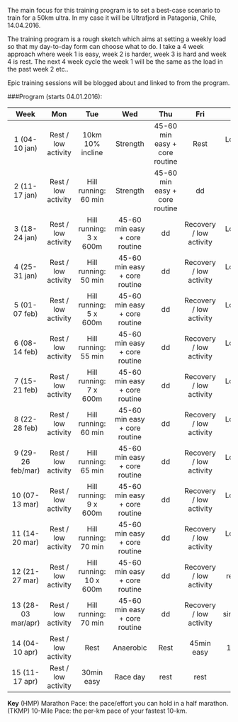 The main focus for this training program is to set a best-case scenario to train for a 50km ultra. In my case it will be Ultrafjord in Patagonia, Chile, 14.04.2016.

The training program is a rough sketch which aims at setting a weekly load so that my day-to-day form can choose what to do. I take a 4 week approach where week 1 is easy, week 2 is harder, week 3 is hard and week 4 is rest. 
The next 4 week cycle the week 1 will be the same as the load in the past week 2 etc..

Epic training sessions will be blogged about and linked to from the program.



###Program (starts 04.01.2016):


|     Week     | Mon  | Tue | Wed | Thu | Fri | Sat | Sun |
|:------------:|:----:|:---:|:---:|:---:|:---:|:---:|:---:|
| 1 (04-10 jan)| Rest / low activity | 10km 10% incline | Strength | 45-60 min easy + core routine  | Rest  | Long run: 16km  | 1h medium effort run |
| 2 (11-17 jan)| Rest / low activity | Hill running: 60 min  | Strength  | 45-60 min easy + core routine  | dd  | dd  | Race: 12km trail run | 2  | 
| 3 (18-24 jan)| Rest / low activity | Hill running: 3 x 600m  | 45-60 min easy + core routine  | dd  | Recovery / low activity  | Long run: 20km  | 1h medium effort run |
| 4 (25-31 jan)| Rest / low activity | Hill running: 50 min | 45-60 min easy + core routine  | dd  | Recovery / low activity  | Long run: 22km  | 1h medium effort run |
| 5 (01-07 feb)| Rest / low activity | Hill running: 5 x 600m  | 45-60 min easy + core routine  | dd  | Recovery / low activity  | Long run: 24km  | 1h medium effort run |
| 6 (08-14 feb)| Rest / low activity | Hill running: 55 min  | 45-60 min easy + core routine  | dd  | Recovery / low activity  | Long run: 26km  | 1h medium effort run | 
| 7 (15-21 feb)| Rest / low activity | Hill running: 7 x 600m  | 45-60 min easy + core routine  | dd  | Recovery / low activity  | Long run: 28km  | 1h medium effort run |
| 8 (22-28 feb)| Rest / low activity | Hill running: 60 min  | 45-60 min easy + core routine  | dd  | Recovery / low activity  | Long run: 30km  | 1h medium effort run |
| 9 (29-26 feb/mar)| Rest / low activity | Hill running: 65 min  | 45-60 min easy + core routine  | dd  | Recovery / low activity  | Long run: 32km  | 1h medium effort run |
| 10 (07-13 mar)| Rest / low activity | Hill running: 9 x 600m  | 45-60 min easy + core routine  | dd  | Recovery / low activity  | Long run: 34km  | 1h medium effort run |
| 11 (14-20 mar)| Rest / low activity | Hill running: 70 min  | 45-60 min easy + core routine  | dd  | Recovery / low activity  | Long run: 36km  | 1h medium effort run |
| 12 (21-27 mar)| Rest / low activity | Hill running: 10 x 600m  | 45-60 min easy + core routine  | dd  | Recovery / low activity  | 30min recovery run | Race simulation: 10km |
| 13 (28-03 mar/apr)| Rest / low activity | Hill running: 70 min  | 45-60 min easy + core routine  | dd  | Recovery / low activity  | Race simulation: 5km  | 90min recovery run |
| 14 (04-10 apr)| Rest / low activity | Rest  | Anaerobic  | Rest  | 45min easy  | 1hr easy  | rest  |
| 15 (11-17 apr)| Rest / low activity | 30min easy  | Race day  | rest  | rest  | rest  | rest  |

**Key**
(HMP) Marathon Pace: the pace/effort you can hold in a half marathon.
(TKMP) 10-Mile Pace: the per-km pace of your fastest 10-km.

